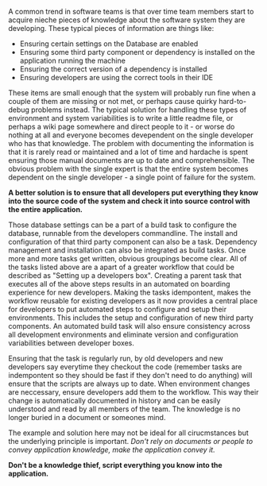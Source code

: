<p>A common trend in software teams is that over time team members start to acquire nieche pieces of knowledge about the software system they are developing. These typical pieces of information are things like:</p>
<ul>
	<li>Ensuring certain settings on the Database are enabled</li>
	<li>Ensuring some third party component or dependency is installed on the application running the machine</li>
	<li>Ensuring the correct version of a dependency is installed</li>
	<li>Ensuring developers are using the correct tools in their IDE</li>
</ul>
<p>These items are small enough that the system will probably run fine when a couple of them are missing or not met, or perhaps cause quirky hard-to-debug problems instead. The typical solution for handling these types of environment and system variabilities is to write a little readme file, or perhaps a wiki page somewhere and direct people to it - or worse do nothing at all and everyone becomes devependent on the single developer who has that knowledge. The problem with documenting the information is that it is rarely read or maintained and a lot of time and hardache is spent ensuring those manual documents are up to date and comprehensible. The obvious problem with the single expert is that the entire system becomes dependent on the single developer - a single point of failure for the system.</p>
<p><strong>A better solution is to ensure that all developers put everything they know into the source code of the system and check it into source control with the entire application.</strong></p>
<p>Those database settings can be a part of a build task to configure the database, runnable from the developers commandline. The install and configuration of that third party component can also be a task. Dependency management and installation can also be integrated as build tasks. Once more and more tasks get written, obvious groupings become clear. All of the tasks listed above are a apart of a greater workflow that could be described as "Setting up a developers box". Creating a parent task that executes all of the above steps results in an automated on boarding experience for new developers. Making the tasks idempontent, makes the workflow reusable for existing developers as it now provides a central place for developers to put automated steps to configure and setup their environments. This includes the setup and configuration of new third party components. An automated build task will also ensure consistency across all development environments and eliminate version and configuration variabilities between developer boxes.</p>
<p>Ensuring that the task is regularly run, by old developers and new developers say everytime they checkout the code (remember tasks are indempontent so they should be fast if they don't need to do anything) will ensure that the scripts are always up to date. When environment changes are neccessary, ensure developers add them to the workflow. This way their change is automatically documented in history and can be easily understood and read by all members of the team. The knowledge is no longer buried in a document or someones mind.</p>
<p>The example and solution here may not be ideal for all cirucmstances but the underlying principle is important. <i>Don't rely on documents or people to convey application knowledge, make the application convey it.</i></p>
<p><strong>Don't be a knowledge thief, script everything you know into the application.</strong></p>
